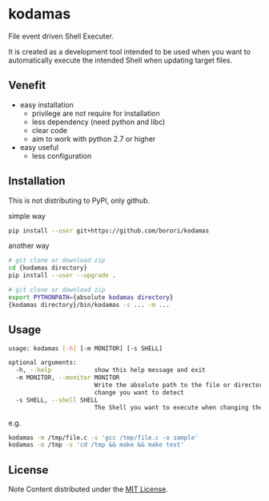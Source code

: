 # kodamas


File event driven Shell Executer.

It is created as a development tool intended to be used when you want to automatically execute the intended Shell when updating target files.

## Venefit
- easy installation 
  - privilege are not require for installation
  - less dependency (need python and libc)
  - clear code
  - aim to work with python 2.7 or higher
- easy useful
  - less configuration


## Installation

This is not distributing to PyPI, only github.

simple way
```sh
pip install --user git+https://github.com/borori/kodamas
```
another way 
```sh
# git clone or download zip
cd {kodamas directory}
pip install --user --upgrade .
```
```sh
# git clone or download zip
export PYTHONPATH={absolute kodamas directory}
{kodamas directory}/bin/kodamas -s ... -m ...
```

## Usage
```sh
usage: kodamas [-h] [-m MONITOR] [-s SHELL]

optional arguments:
  -h, --help            show this help message and exit
  -m MONITOR, --monitor MONITOR
                        Write the absolute path to the file or directory whose
                        change you want to detect
  -s SHELL, --shell SHELL
                        The Shell you want to execute when changing the files
```
e.g.
```sh
kodamas -m /tmp/file.c -s 'gcc /tmp/file.c -o sample'
kodamas -m /tmp -s 'cd /tmp && make && make test'
```

## License

Note Content distributed under the [MIT License](http://opensource.org/licenses/MIT).